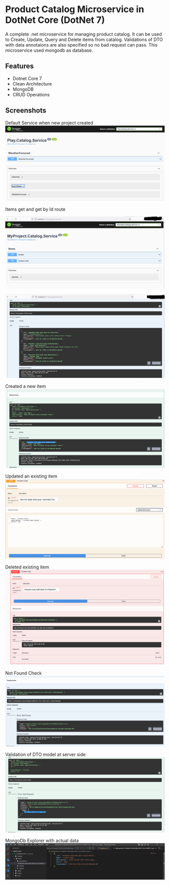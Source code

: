 
# Product Catalog Microservice in DotNet Core (DotNet 7)

A complete .net microservice for managing product catalog. It can be used to Create, Update, Query and Delete items from catalog. Validations of DTO with data annotaions are also specified so no bad request can pass.
This microservice used mongodb as database.



## Features

- Dotnet Core 7 
- Clean Architecture
- MongoDB
- CRUD Operations





## Screenshots
Default Service when new project created
![App Screenshot](/screenshots/w1.png)

Items get and get by Id route

![App Screenshot](/screenshots/w2.png)


![App Screenshot](/screenshots/w3.png)

Created a new item
![App Screenshot](/screenshots/w4.png)

Updated an existing item
![App Screenshot](/screenshots/w5.png)

Deleted existing item
![App Screenshot](/screenshots/w6.png)

Not Found Check
![App Screenshot](/screenshots/w7.png)

Validation of DTO model at server side
![App Screenshot](/screenshots/w8.png)

MongoDb Explorer with actual data
![App Screenshot](/screenshots/w9.png)